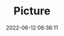 ---
weight: 1
images:
- /images/edited/21.jpeg
title: Picture
date: 2022-06-12 06:36:11
tags: [luminarneo,work,ILCE-7M3,50.0]
---